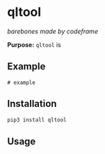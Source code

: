 qltool
======

*barebones made by codeframe*

**Purpose:** `qltool` is

Example
-------

``` {.python}
# example
```

Installation
------------

``` {.bash org-language="sh"}
pip3 install qltool
```

Usage
-----
